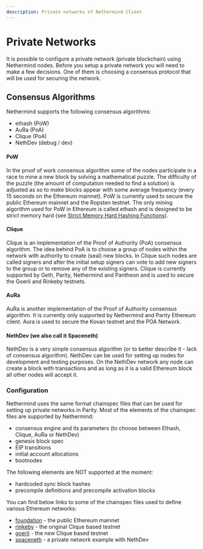 ```yaml
---
description: Private networks of Nethermind Client
---
```


# Private Networks

It is possible to configure a private network \(private blockchain\) using Nethermind nodes. Before you setup a private network you will need to make a few decisions. One of them is choosing a consensus protocol that will be used for securing the network.

## Consensus Algorithms

Nethermind supports the following consensus algorithms:

* ethash \(PoW\)
* AuRa \(PoA\)
* Clique \(PoA\)
* NethDev \(debug / dev\)

#### PoW

In the proof of work consensus algorithm some of the nodes participate in a race to mine a new block by solving a mathematical puzzle. The difficulty of the puzzle \(the amount of computation needed to find a solution\) is adjusted as so to make blocks appear with some average frequency \(every 15 seconds on the Ethereum mainnet\). PoW is currently used to secure the public Ethereum mainnet and the Ropsten testnet. The only mining algorithm used for PoW in Ethereum is called ethash and is designed to be strict memory hard \(see [Strict Memory Hard Hashing Functions](http://www.hashcash.org/papers/memohash.pdf)\).

#### Clique

Clique is an implementation of the Proof of Authority \(PoA\) consensus algorithm. The idea behind PoA is to choose a group of nodes within the network with authority to create \(seal\) new blocks. In Clique such nodes are called signers and after the initial setup signers can vote to add new signers to the group or to remove any of the existing signers. Clique is currently supported by Geth, Parity, Nethermind and Pantheon and is used to secure the Goerli and Rinkeby testnets.

#### AuRa

AuRa is another implementation of the Proof of Authority consensus algorithm. It is currently only supported by Nethermind and Parity Ethereum client. Aura is used to secure the Kovan testnet and the POA Network.

#### NethDev \(we also call it Spaceneth\)

NethDev is a very simple consensus algorithm \(or to better describe it - lack of consensus algorithm\). NethDev can be used for setting up nodes for development and testing purposes. On the NethDev network any node can create a block with transactions and as long as it is a valid Ethereum block all other nodes will accept it.

### Configuration

Nethermind uses the same format chainspec files that can be used for setting up private networks in Parity. Most of the elements of the chainspec files are supported by Nethermind:

* consensus engine and its parameters \(to choose between Ethash, Clique, AuRa or NethDev\)
* genesis block spec
* EIP transitions
* initial account allocations
* bootnodes

The following elements are NOT supported at the moment:

* hardcoded sync block hashes
* precompile definitions and precompile activation blocks

You can find below links to some of the chainspec files used to define various Ethereum networks:

* [foundation](https://github.com/NethermindEth/nethermind/blob/09389fc28b37605acc5eaed764d3e973969fe319/src/Nethermind/Chains/foundation.json) - the public Ethereum mainnet
* [rinkeby](https://github.com/NethermindEth/nethermind/blob/09389fc28b37605acc5eaed764d3e973969fe319/src/Nethermind/Chains/rinkeby.json) - the original Clique based testnet
* [goerli](https://github.com/NethermindEth/nethermind/blob/09389fc28b37605acc5eaed764d3e973969fe319/src/Nethermind/Chains/goerli.json) - the new Clique based testnet
* [spaceneth](https://github.com/NethermindEth/nethermind/blob/09389fc28b37605acc5eaed764d3e973969fe319/src/Nethermind/Chains/spaceneth.json) - a private network example with NethDev



